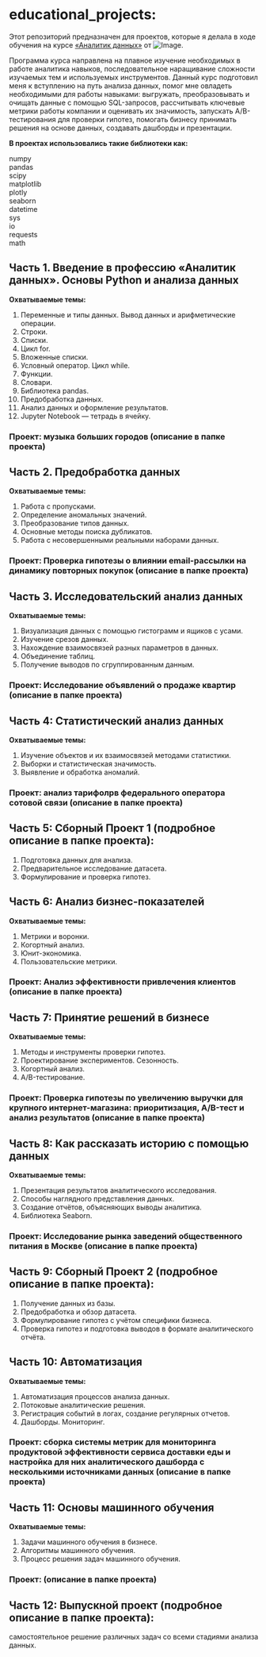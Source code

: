 # educational_projects:
Этот репозиторий предназначен для проектов, которые я делала в ходе обучения на курсе [«Аналитик данных»](https://practicum.yandex.ru/data-analyst/) 
от ![Image](https://media-i.on1.click/0x0/commons/thumb/2/20/Width_1600.png/200px-Width_1600.png).

Программа курса направлена на плавное изучение необходимых в работе аналитика  навыков, последовательное наращивание сложности изучаемых тем
 и используемых инструментов. Данный курс подготовил меня к вступлению на путь анализа данных, помог мне овладеть необходимыми для работы навыками:
 выгружать, преобразовывать и очищать данные с помощью SQL-запросов, рассчитывать ключевые метрики работы компании и оценивать их значимость, 
 запускать А/В-тестирования для проверки гипотез, помогать бизнесу принимать решения на основе данных, создавать дашборды и презентации.

**В проектах использовались такие библиотеки как:**

numpy \
pandas \
scipy \
matplotlib \
plotly \
seaborn \
datetime \
sys \
io \
requests \
math

## Часть 1. Введение в профессию «Аналитик данных». Основы Python и анализа данных

**Охватываемые темы:**

1. Переменные и типы данных. Вывод данных и арифметические операции.
2. Строки.
3. Списки.
4. Цикл for.
5. Вложенные списки.
6. Условный оператор. Цикл while.
7. Функции.
8. Словари.
9. Библиотека pandas.
10. Предобработка данных.
11. Анализ данных и оформление результатов.
12. Jupyter Notebook — тетрадь в ячейку.

### Проект: музыка больших городов (описание в папке проекта)

## Часть 2. Предобработка данных

**Охватываемые темы:**
1. Работа с пропусками.
2. Определение аномальных значений.
3. Преобразование типов данных.
4. Основные методы поиска дубликатов.
5. Работа с несовершенными реальными наборами данных.

### Проект: Проверка гипотезы о влиянии email-рассылки на динамику повторных покупок (описание в папке проекта)

## Часть 3. Исследовательский анализ данных

**Охватываемые темы:**
1. Визуализация данных с помощью гистограмм и ящиков с усами.
2. Изучение срезов данных.
3. Нахождение взаимосвязей разных параметров в данных.
4. Объединение таблиц.
5. Получение выводов по сгруппированным данным.

### Проект: Исследование объявлений о продаже квартир (описание в папке проекта)

## Часть 4: Статистический анализ данных

**Охватываемые темы:**
1. Изучение объектов и их взаимосвязей методами статистики.
2. Выборки и статистическая значимость.
3. Выявление и обработка аномалий.

### Проект: анализ тарифолрв федерального оператора сотовой связи (описание в папке проекта)

## Часть 5: Сборный Проект 1 (подробное описание в папке проекта):
1. Подготовка данных для анализа.
2. Предварительное исследование датасета.
3. Формулирование и проверка гипотез.

## Часть 6: Анализ бизнес-показателей

**Охватываемые темы:**
1. Метрики и воронки.
2. Когортный анализ.
3. Юнит-экономика.
4. Пользовательские метрики.

### Проект: Анализ эффективности привлечения клиентов (описание в папке проекта)

## Часть 7: Принятие решений в бизнесе

**Охватываемые темы:**
1. Методы и инструменты проверки гипотез.
2. Проектирование экспериментов. Сезонность.
2. Когортный анализ.
3. A/B-тестирование.

### Проект: Проверка гипотезы по увеличению выручки для крупного интернет-магазина: приоритизация, A/B-тест и анализ результатов (описание в папке проекта)

## Часть 8: Как рассказать историю с помощью данных

**Охватываемые темы:**
1. Презентация результатов аналитического исследования.
2. Способы наглядного представления данных.
3. Создание отчётов, объясняющих выводы аналитика.
4. Библиотека Seaborn.

### Проект: Исследование рынка заведений общественного питания в Москве (описание в папке проекта)

## Часть 9: Сборный Проект 2 (подробное описание в папке проекта):
1. Получение данных из базы.
2. Предобработка и обзор датасета.
3. Формулирование гипотез с учётом специфики бизнеса.
4. Проверка гипотез и подготовка выводов в формате аналитического отчёта.

## Часть 10: Автоматизация

**Охватываемые темы:**
1. Автоматизация процессов анализа данных.
2. Потоковые аналитические решения.
3. Регистрация событий в логах, создание регулярных отчетов.
4. Дашборды. Мониторинг.

### Проект: сборка системы метрик для мониторинга продуктовой эффективности сервиса доставки еды и настройка для них аналитического дашборда с несколькими источниками данных (описание в папке проекта)

## Часть 11: Основы машинного обучения

**Охватываемые темы:**
1. Задачи машинного обучения в бизнесе.
2. Алгоритмы машинного обучения.
3. Процесс решения задач машинного обучения.

### Проект: (описание в папке проекта)

## Часть 12: Выпускной проект (подробное описание в папке проекта):

самостоятельное решение различных задач со всеми стадиями анализа данных.
